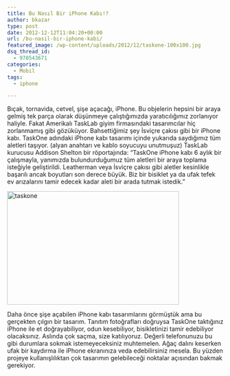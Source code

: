 ```yaml
---
title: Bu Nasıl Bir iPhone Kabı!?
author: bkazar
type: post
date: 2012-12-12T11:04:20+00:00
url: /bu-nasil-bir-iphone-kabi/
featured_image: /wp-content/uploads/2012/12/taskone-100x100.jpg
dsq_thread_id:
  - 970543671
categories:
  - Mobil
tags:
  - iphone

---
```

Bıçak, tornavida, cetvel, şişe açacağı, iPhone. Bu objelerin hepsini bir araya gelmiş tek parça olarak düşünmeye çalıştığımızda yaratıcılığımız zorlanıyor haliyle. Fakat Amerikalı TaskLab giyim firmasındaki tasarımcılar hiç zorlanmamış gibi gözüküyor. Bahsettiğimiz şey İsviçre çakısı gibi bir iPhone kabı. TaskOne adındaki iPhone kabı tasarımı içinde yukarıda saydığımız tüm aletleri taşıyor. (alyan anahtarı ve kablo soyucuyu unutmuşuz) TaskLab kurucusu Addison Shelton bir röportajında: “TaskOne iPhone kabı 6 aylık bir çalışmayla, yanımızda bulundurduğumuz tüm aletleri bir araya toplama isteğiyle geliştirildi. Leatherman veya İsviçre çakısı gibi aletler kesinlikle başarılı ancak boyutları son derece büyük. Biz bir bisiklet ya da ufak tefek ev arızalarını tamir edecek kadar aleti bir arada tutmak istedik.”

<img class="aligncenter size-large wp-image-9844" title="taskone" src="https://www.murekkep.org/wp-content/uploads/2012/12/taskone-400x265.jpg" alt="taskone" width="400" height="265" srcset="https://www.murekkep.org/wp-content/uploads/2012/12/taskone-400x265.jpg 400w, https://www.murekkep.org/wp-content/uploads/2012/12/taskone-50x33.jpg 50w, https://www.murekkep.org/wp-content/uploads/2012/12/taskone-125x82.jpg 125w, https://www.murekkep.org/wp-content/uploads/2012/12/taskone-300x200.jpg 300w, https://www.murekkep.org/wp-content/uploads/2012/12/taskone-459x305.jpg 459w, https://www.murekkep.org/wp-content/uploads/2012/12/taskone.jpg 558w" sizes="(max-width: 400px) 100vw, 400px" /> 

Daha önce şişe açabilen iPhone kabı tasarımlarını görmüştük ama bu gerçekten çılgın bir tasarım. Tanıtım fotoğrafları doğruysa TaskOne taktığınız iPhone ile et doğrayabiliyor, odun kesebiliyor, bisikletinizi tamir edebiliyor olacaksınız. Aslında çok saçma, size katılıyoruz. Değerli telefonunuzu bu gibi durumlara sokmak istemeyeceksiniz muhtemelen. Ağaç dalını keserken ufak bir kaydırma ile iPhone ekranınıza veda edebilirsiniz mesela. Bu yüzden projeye kullanışlılıktan çok tasarımın gelebileceği noktalar açısından bakmak gerekiyor.

&nbsp;